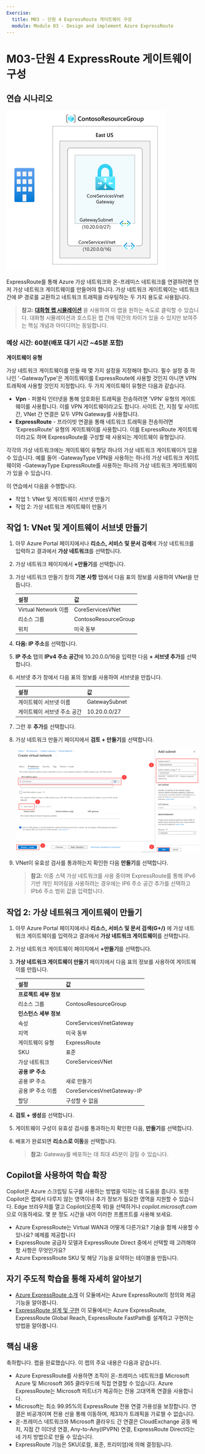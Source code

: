 ```yaml
---
Exercise:
  title: M03 - 단원 4 ExpressRoute 게이트웨이 구성
  module: Module 03 - Design and implement Azure ExpressRoute
---
```

# M03-단원 4 ExpressRoute 게이트웨이 구성

## 연습 시나리오

![가상 네트워크 게이트웨이 다이어그램.](../media/4-exercise-configure-expressroute-gateway.png)

ExpressRoute를 통해 Azure 가상 네트워크와 온-프레미스 네트워크를 연결하려면 먼저 가상 네트워크 게이트웨이를 만들어야 합니다. 가상 네트워크 게이트웨이는 네트워크 간에 IP 경로를 교환하고 네트워크 트래픽을 라우팅하는 두 가지 용도로 사용됩니다.

   >**참고:** **[대화형 랩 시뮬레이션](https://mslabs.cloudguides.com/guides/AZ-700%20Lab%20Simulation%20-%20Configure%20an%20ExpressRoute%20gateway)** 을 사용하여 이 랩을 원하는 속도로 클릭할 수 있습니다. 대화형 시뮬레이션과 호스트된 랩 간에 약간의 차이가 있을 수 있지만 보여주는 핵심 개념과 아이디어는 동일합니다.

### 예상 시간: 60분(배포 대기 시간 ~45분 포함)

**게이트웨이 유형**

가상 네트워크 게이트웨이를 만들 때 몇 가지 설정을 지정해야 합니다. 필수 설정 중 하나인 '-GatewayType'은 게이트웨이를 ExpressRoute에 사용할 것인지 아니면 VPN 트래픽에 사용할 것인지 지정합니다. 두 가지 게이트웨이 유형은 다음과 같습니다.

- **Vpn** - 퍼블릭 인터넷을 통해 암호화된 트래픽을 전송하려면 ‘VPN’ 유형의 게이트웨이를 사용합니다. 이를 VPN 게이트웨이라고도 합니다. 사이트 간, 지점 및 사이트 간, VNet 간 연결은 모두 VPN Gateway를 사용합니다.
- **ExpressRoute** - 프라이빗 연결을 통해 네트워크 트래픽을 전송하려면 'ExpressRoute' 유형의 게이트웨이를 사용합니다. 이를 ExpressRoute 게이트웨이라고도 하며 ExpressRoute를 구성할 때 사용되는 게이트웨이 유형입니다.

각각의 가상 네트워크에는 게이트웨이 유형당 하나의 가상 네트워크 게이트웨이가 있을 수 있습니다. 예를 들어 -GatewayType VPN을 사용하는 하나의 가상 네트워크 게이트웨이와 -GatewayType ExpressRoute를 사용하는 하나의 가상 네트워크 게이트웨이가 있을 수 있습니다.

이 연습에서 다음을 수행합니다.

- 작업 1: VNet 및 게이트웨이 서브넷 만들기
- 작업 2: 가상 네트워크 게이트웨이 만들기

## 작업 1: VNet 및 게이트웨이 서브넷 만들기

1. 아무 Azure Portal 페이지에서나 **리소스, 서비스 및 문서 검색**에 가상 네트워크를 입력하고 결과에서 **가상 네트워크**를 선택합니다.

1. 가상 네트워크 페이지에서 **+만들기**를 선택합니다.

1. 가상 네트워크 만들기 창의 **기본 사항** 탭에서 다음 표의 정보를 사용하여 VNet을 만듭니다.

   | **설정**          | **값**                        |
   | -------------------- | -------------------------------- |
   | Virtual Network 이름 | CoreServicesVNet                 |
   | 리소스 그룹       | ContosoResourceGroup             |
   | 위치             | 미국 동부                          |

1. **다음: IP 주소**를 선택합니다.

1. **IP 주소** 탭의 **IPv4 주소 공간**에 10.20.0.0/16을 입력한 다음 **+ 서브넷 추가**를 선택합니다.

1. 서브넷 추가 창에서 다음 표의 정보를 사용하여 서브넷을 만듭니다.

   | **설정**                  | **값**     |
   | ---------------------------- | ------------- |
   | 게이트웨이 서브넷 이름          | GatewaySubnet |
   | 게이트웨이 서브넷 주소 공간 | 10.20.0.0/27  |

1. 그런 후 **추가**를 선택합니다.

1. 가상 네트워크 만들기 페이지에서 **검토 + 만들기**를 선택합니다.

   ![Azure Portal - 게이트웨이 서브넷 추가](../media/add-gateway-subnet.png)

1. VNet이 유효성 검사를 통과하는지 확인한 다음 **만들기**를 선택합니다.

   >**참고:** 이중 스택 가상 네트워크를 사용 중이며 ExpressRoute를 통해 IPv6 기반 개인 피어링을 사용하려는 경우에는 IP6 주소 공간 추가를 선택하고 IPb6 주소 범위 값을 입력합니다.

## 작업 2: 가상 네트워크 게이트웨이 만들기

1. 아무 Azure Portal 페이지에서나 **리소스, 서비스 및 문서 검색(G+/)** 에 가상 네트워크 게이트웨이를 입력하고 결과에서 **가상 네트워크 게이트웨이**를 선택합니다.

1. 가상 네트워크 게이트웨이 페이지에서 **+만들기**를 선택합니다.

1. **가상 네트워크 게이트웨이 만들기** 페이지에서 다음 표의 정보를 사용하여 게이트웨이를 만듭니다.

   | **설정**               | **값**                  |
   | ------------------------- | -------------------------- |
   | **프로젝트 세부 정보**       |                            |
   | 리소스 그룹            | ContosoResourceGroup       |
   | **인스턴스 세부 정보**      |                            |
   | 속성                      | CoreServicesVnetGateway    |
   | 지역                    | 미국 동부                    |
   | 게이트웨이 유형              | ExpressRoute               |
   | SKU                       | 표준                   |
   | 가상 네트워크           | CoreServicesVNet           |
   | **공용 IP 주소**     |                            |
   | 공용 IP 주소         | 새로 만들기                 |
   | 공용 IP 주소 이름    | CoreServicesVnetGateway-IP |
   | 할당                | 구성할 수 없음           |

1. **검토 + 생성**를 선택합니다.

1. 게이트웨이 구성이 유효성 검사를 통과하는지 확인한 다음, **만들기**를 선택합니다.

1. 배포가 완료되면 **리소스로 이동**을 선택합니다.

   >**참고:** Gateway를 배포하는 데 최대 45분이 걸릴 수 있습니다.


## Copilot을 사용하여 학습 확장

Copilot은 Azure 스크립팅 도구를 사용하는 방법을 익히는 데 도움을 줍니다. 또한 Copilot은 랩에서 다루지 않는 영역이나 추가 정보가 필요한 영역을 지원할 수 있습니다. Edge 브라우저를 열고 Copilot(오른쪽 위)을 선택하거나 *copilot.microsoft.com*으로 이동하세요. 몇 분 정도 시간을 내어 이러한 프롬프트를 사용해 보세요.
+ Azure ExpressRoute는 Virtual WAN과 어떻게 다른가요? 기술을 함께 사용할 수 있나요? 예제를 제공합니다
+ ExpressRoute 공급자 모델과 ExpressRoute Direct 중에서 선택할 때 고려해야 할 사항은 무엇인가요?
+ Azure ExpressRoute SKU 및 해당 기능을 요약하는 테이블을 만듭니다.

## 자기 주도적 학습을 통해 자세히 알아보기

+ [Azure ExpressRoute 소개](https://learn.microsoft.com/training/modules/intro-to-azure-expressroute/) 이 모듈에서는 Azure ExpressRoute의 정의와 제공 기능을 알아봅니다.
+ [ExpressRoute 설계 및 구현](https://learn.microsoft.com/training/modules/design-implement-azure-expressroute/) 이 모듈에서는 Azure ExpressRoute, ExpressRoute Global Reach, ExpressRoute FastPath를 설계하고 구현하는 방법을 알아봅니다.

## 핵심 내용

축하합니다. 랩을 완료했습니다. 이 랩의 주요 내용은 다음과 같습니다. 
+ Azure ExpressRoute를 사용하면 조직이 온-프레미스 네트워크를 Microsoft Azure 및 Microsoft 365 클라우드에 직접 연결할 수 있습니다. Azure ExpressRoute는 Microsoft 파트너가 제공하는 전용 고대역폭 연결을 사용합니다.
+ Microsoft는 최소 99.95%의 ExpressRoute 전용 연결 가용성을 보장합니다. 연결은 비공개이며 전용 선을 통해 이동하며, 제3자가 트래픽을 가로챌 수 없습니다.
+ 온-프레미스 네트워크와 Microsoft 클라우드 간 연결은 CloudExchange 공동 배치, 지점 간 이더넷 연결, Any-to-Any(IPVPN) 연결, ExpressRoute Direct라는 네 가지 방법으로 만들 수 있습니다.
+ ExpressRoute 기능은 SKU(로컬, 표준, 프리미엄)에 의해 결정됩니다. 
